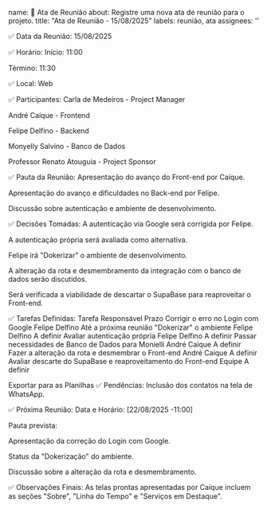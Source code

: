 name: 📝 Ata de Reunião
about: Registre uma nova ata de reunião para o projeto.
title: "Ata de Reunião - 15/08/2025"
labels: reunião, ata
assignees: ''

✅ Data da Reunião:
15/08/2025

✅ Horário:
Início: 11:00

Término: 11:30

✅ Local:
Web

✅ Participantes:
Carla de Medeiros - Project Manager

André Caíque - Frontend

Felipe Delfino - Backend

Monyelly Salvino - Banco de Dados

Professor Renato Atouguia - Project Sponsor

✅ Pauta da Reunião:
Apresentação do avanço do Front-end por Caíque.

Apresentação do avanço e dificuldades no Back-end por Felipe.

Discussão sobre autenticação e ambiente de desenvolvimento.

✅ Decisões Tomadas:
A autenticação via Google será corrigida por Felipe.

A autenticação própria será avaliada como alternativa.

Felipe irá "Dokerizar" o ambiente de desenvolvimento.

A alteração da rota e desmembramento da integração com o banco de dados serão discutidos.

Será verificada a viabilidade de descartar o SupaBase para reaproveitar o Front-end.

✅ Tarefas Definidas:
Tarefa	Responsável	Prazo
Corrigir o erro no Login com Google	Felipe Delfino	Até a próxima reunião
"Dokerizar" o ambiente	Felipe Delfino	A definir
Avaliar autenticação própria	Felipe Delfino	A definir
Passar necessidades de Banco de Dados para Monielli	André Caíque	A definir
Fazer a alteração da rota e desmembrar o Front-end	André Caíque	A definir
Avaliar descarte do SupaBase e reaproveitamento do Front-end	Equipe	A definir

Exportar para as Planilhas
✅ Pendências:
Inclusão dos contatos na tela de WhatsApp.

✅ Próxima Reunião:
Data e Horário: [22/08/2025 -11:00]

Pauta prevista:

Apresentação da correção do Login com Google.

Status da "Dokerização" do ambiente.

Discussão sobre a alteração da rota e desmembramento.

✅ Observações Finais:
As telas prontas apresentadas por Caíque incluem as seções "Sobre", "Linha do Tempo" e "Serviços em Destaque".
